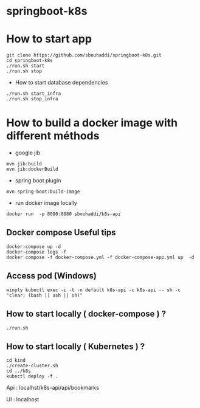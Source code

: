 # springboot-k8s

# How to start app
```shell
git clone https://github.com/sbouhaddi/springboot-k8s.git
cd springboot-k8s
./run.sh start
./run.sh stop

```

* How to start database dependencies

```shell
./run.sh start_infra
./run.sh stop_infra
```


# How to build a docker image with different méthods
* google jib
```shell
mvn jib:build
mvn jib:dockerBuild
```

* spring boot plugin
```shell
mvn spring-boot:build-image
```

* run docker image locally
```shell
docker run  -p 8080:8080 sbouhaddi/k8s-api
```

## Docker compose Useful tips
```shell
docker-compose up -d
docker-compose logs -f
docker compose -f docker-compose.yml -f docker-compose-app.yml up  -d
```

## Access pod (Windows)
```shell
winpty kubectl exec -i -t -n default k8s-api -c k8s-api -- sh -c "clear; (bash || ash || sh)"
```


## How to start locally ( docker-compose ) ?
```shell
./run.sh
```

## How to start locally ( Kubernetes ) ?
```shell
cd kind
./create-cluster.sh
cd ../k8s
kubectl deploy -f .
```
Api : localhst/k8s-api/api/bookmarks


UI : localhost
